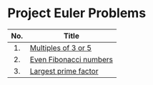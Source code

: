 # Project Euler Problems

| No. | Title                                                        |
| :-: | ------------------------------------------------------------ |
| 1.  | [Multiples of 3 or 5](https://projecteuler.net/problem=1)    |
| 2.  | [Even Fibonacci numbers](https://projecteuler.net/problem=2) |
| 3.  | [Largest prime factor](https://projecteuler.net/problem=3)   |
